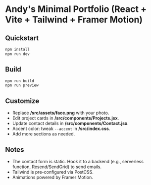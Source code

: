 # Andy's Minimal Portfolio (React + Vite + Tailwind + Framer Motion)

## Quickstart
```bash
npm install
npm run dev
```

## Build
```bash
npm run build
npm run preview
```

## Customize
- Replace **/src/assets/face.png** with your photo.
- Edit project cards in **/src/components/Projects.jsx**.
- Update contact details in **/src/components/Contact.jsx**.
- Accent color: tweak `--accent` in **/src/index.css**.
- Add more sections as needed.

## Notes
- The contact form is static. Hook it to a backend (e.g., serverless function, Resend/SendGrid) to send emails.
- Tailwind is pre-configured via PostCSS.
- Animations powered by Framer Motion.
